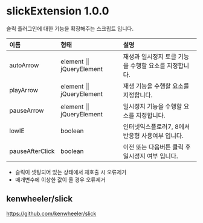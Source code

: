 # slickExtension 1.0.0
슬릭 플러그인에 대한 기능을 확장해주는 스크립트 입니다.

이름 | 형태 | 설명
| :-- | :-- | :-- |
autoArrow | element \|\| jQueryElement | 재생과 일시정지 토글 기능을 수행할 요소를 지정합니다.
playArrow | element \|\| jQueryElement | 재생 기능을 수행할 요소를 지정합니다.
pauseArrow | element \|\| jQueryElement | 일시정지 기능을 수행할 요소를 지정합니다.
lowIE | boolean | 인터넷익스플로러7, 8에서 반응형 사용여부 입니다.
pauseAfterClick | boolean | 이전 또는 다음버튼 클릭 후 일시정지 여부 입니다.

- 슬릭이 셋팅되어 있는 상태에서 재호출 시 오류제거
- 매개변수에 이상한 값이 올 경우 오류제거

## kenwheeler/slick
<https://github.com/kenwheeler/slick>